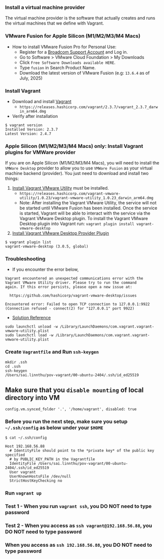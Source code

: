 ### Install a virtual machine provider
The virtual machine provider is the software that actually creates and runs the virtual machines that we define with Vagrant.

### VMware Fusion for Apple Silicon (M1/M2/M3/M4 Macs)
* How to install VMware Fusion Pro for Personal Use:
    * Register for a [Broadcom Support Account](https://support.broadcom.com/web/ecx) and Log in.
    * Go to Software > VMware Cloud Foundation > My Downloads
    * Click `Free Software Downloads available HERE`.
    * Type `fusion` in Search Product Name.
    * Download the latest version of VMware Fusion (e.g: `13.6.4` as of July, 2025)

### Install Vagrant
* Download and install [Vagrant](https://developer.hashicorp.com/vagrant/install)
    * `https://releases.hashicorp.com/vagrant/2.3.7/vagrant_2.3.7_darwin_arm64.dmg`
* Verify after installation
```
$ vagrant version
Installed Version: 2.3.7
Latest Version: 2.4.7
```

### Apple Silicon (M1/M2/M3/M4 Macs) only: Install Vagrant plugins for VMWare provider
If you are on Apple Silicon (M1/M2/M3/M4 Macs), you will need to install the `VMWare Desktop` provider to allow you to use `VMWare Fusion` as your virtual machine backend (provider). You just need to download and install two things:

1. [Install Vagrant VMware Utility](https://developer.hashicorp.com/vagrant/install/vmware) must be installed.
    * `https://releases.hashicorp.com/vagrant-vmware-utility/1.0.23/vagrant-vmware-utility_1.0.23_darwin_arm64.dmg`
    * Note: After installing the Vagrant VMware Utility, the service will not be started until VMware Fusion has been installed. Once the service is started, Vagrant will be able to interact with the service via the Vagrant VMware Desktop plugin. To install the Vagrant VMware Desktop plugin into Vagrant run: `vagrant plugin install vagrant-vmware-desktop`
2. [Install Vagrant VMware Desktop Provider Plugin](https://developer.hashicorp.com/vagrant/docs/providers/vmware/installation)
```
$ vagrant plugin list
vagrant-vmware-desktop (3.0.5, global)
```
### Troubleshooting
* If you encounter the error below,
```
Vagrant encountered an unexpected communications error with the
Vagrant VMware Utility driver. Please try to run the command
again. If this error persists, please open a new issue at:

  https://github.com/hashicorp/vagrant-vmware-desktop/issues

Encountered error: Failed to open TCP connection to 127.0.0.1:9922 (Connection refused - connect(2) for "127.0.0.1" port 9922)
```

* [Solution Reference](https://github.com/hashicorp/vagrant-vmware-desktop/issues/104)
```
sudo launchctl unload -w /Library/LaunchDaemons/com.vagrant.vagrant-vmware-utility.plist
sudo launchctl load -w /Library/LaunchDaemons/com.vagrant.vagrant-vmware-utility.plist
```

### Create `Vagrantfile` and Run `ssh-keygen`
```
mkdir .ssh
cd .ssh
ssh-keygen
/Users/sai.linnthu/pov-vagrant/00-ubuntu-2404/.ssh/id_ed25519
```
## Make sure that you `disable mounting` of local directory into VM
```
config.vm.synced_folder '.', '/home/vagrant', disabled: true
```

### Before you run the next step, make sure you setup `~/.ssh/config` as below under your `$HOME`
```
$ cat ~/.ssh/config 

Host 192.168.56.88
  # IdentityFile should point to the *private key* of the public key specified
  # by PUBLIC_KEY_PATH in the Vagrantfile
  IdentityFile /Users/sai.linnthu/pov-vagrant/00-ubuntu-2404/.ssh/id_ed25519
  User vagrant
  UserKnownHostsFile /dev/null
  StrictHostKeyChecking no
```

### Run `vagrant up`

### Test 1 - When you run `vagrant ssh`, you DO NOT need to type password

### Test 2 - When you access as `ssh vagrant@192.168.56.88`, you DO NOT need to type password

### When you access as `ssh 192.168.56.88`, you DO NOT need to type password
